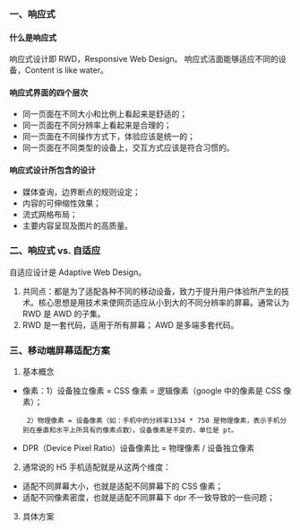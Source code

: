### 一、响应式

#### 什么是响应式
响应式设计即 RWD，Responsive Web Design。
响应式洁面能够适应不同的设备，Content is like water。

#### 响应式界面的四个层次

* 同一页面在不同大小和比例上看起来是舒适的；
* 同一页面在不同分辨率上看起来是合理的；
* 同一页面在不同操作方式下，体验应该是统一的；
* 同一页面在不同类型的设备上，交互方式应该是符合习惯的。

#### 响应式设计所包含的设计

* 媒体查询，边界断点的规则设定；
* 内容的可伸缩性效果；
* 流式网格布局；
* 主要内容呈现及图片的高质量。

### 二、响应式 vs. 自适应

自适应设计是 Adaptive Web Design。

1. 共同点：都是为了适配各种不同的移动设备，致力于提升用户体验所产生的技术。核心思想是用技术来使网页适应从小到大的不同分辨率的屏幕。通常认为 RWD 是 AWD 的子集。
2. RWD 是一套代码，适用于所有屏幕； AWD 是多端多套代码。

### 三、移动端屏幕适配方案

1. 基本概念
* 像素：1）设备独立像素 = CSS 像素 = 逻辑像素（google 中的像素是 CSS 像素）；

       2）物理像素 = 设备像素（如：手机中的分辨率1334 * 750 是物理像素，表示手机分别在垂直和水平上所具有的像素点数）。设备像素是不变的，单位是 pt。

* DPR（Device Pixel Ratio）设备像素比 = 物理像素 / 设备独立像素
2. 通常说的 H5 手机适配就是从这两个维度：
* 适配不同屏幕大小，也就是适配不同屏幕下的 CSS 像素；
* 适配不同像素密度，也就是适配不同屏幕下 dpr 不一致导致的一些问题；
3. 具体方案
